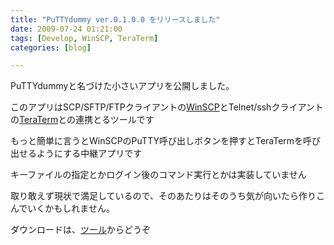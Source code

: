 ```yaml
---
title: "PuTTYdummy ver.0.1.0.0 をリリースしました"
date: 2009-07-24 01:21:00
tags: [Develop, WinSCP, TeraTerm]
categories: [blog]

---
```


PuTTYdummyと名づけた小さいアプリを公開しました。

このアプリはSCP/SFTP/FTPクライアントの[WinSCP][1]とTelnet/sshクライアントの[TeraTerm][2]との連携とるツールです

 [1]: http://winscp.net/
 [2]: http://ttssh2.sourceforge.jp/

もっと簡単に言うとWinSCPのPuTTY呼び出しボタンを押すとTeraTermを呼び出せるようにする中継アプリです

キーファイルの指定とかログイン後のコマンド実行とかは実装していません

取り敢えず現状で満足しているので、そのあたりはそのうち気が向いたら作りこんでいくかもしれません。

ダウンロードは、[ツール][3]からどうぞ

 [3]: /soft/tool